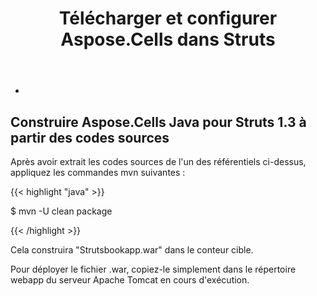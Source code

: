 ﻿---
title: Télécharger et configurer Aspose.Cells dans Struts
type: docs
weight: 10
url: /fr/java/download-and-configure-aspose-cells-in-struts/
---
- 
## **Construire Aspose.Cells Java pour Struts 1.3 à partir des codes sources**
Après avoir extrait les codes sources de l'un des référentiels ci-dessus, appliquez les commandes mvn suivantes :

{{< highlight "java" >}}

 $ mvn -U clean package 

{{< /highlight >}}

Cela construira "Strutsbookapp.war" dans le conteur cible.

Pour déployer le fichier .war, copiez-le simplement dans le répertoire webapp du serveur Apache Tomcat en cours d'exécution.
